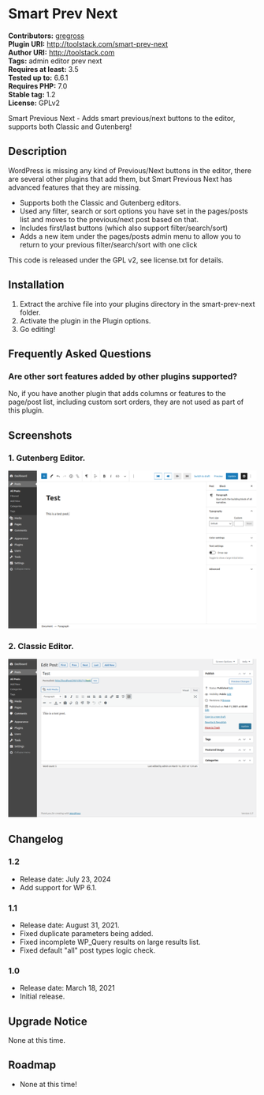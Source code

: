 # Smart Prev Next #
**Contributors:** [gregross](https://profiles.wordpress.org/gregross/)  
**Plugin URI:** http://toolstack.com/smart-prev-next  
**Author URI:** http://toolstack.com  
**Tags:** admin editor prev next  
**Requires at least:** 3.5  
**Tested up to:** 6.6.1  
**Requires PHP:** 7.0  
**Stable tag:** 1.2  
**License:** GPLv2  

Smart Previous Next - Adds smart previous/next buttons to the editor, supports both Classic and Gutenberg!

## Description ##

WordPress is missing any kind of Previous/Next buttons in the editor, there are several other plugins that add them, but Smart Previous Next has advanced features that they are missing.

- Supports both the Classic and Gutenberg editors.
- Used any filter, search or sort options you have set in the pages/posts list and moves to the previous/next post based on that.
- Includes first/last buttons (which also support filter/search/sort)
- Adds a new item under the pages/posts admin menu to allow you to return to your previous filter/search/sort with one click

This code is released under the GPL v2, see license.txt for details.

## Installation ##

1. Extract the archive file into your plugins directory in the smart-prev-next folder.
2. Activate the plugin in the Plugin options.
3. Go editing!

## Frequently Asked Questions ##

### Are other sort features added by other plugins supported? ###

No, if you have another plugin that adds columns or features to the page/post list, including custom sort orders, they are not used as part of this plugin.

## Screenshots ##

### 1. Gutenberg Editor. ###
![Gutenberg Editor.](assets/screenshot-1.png)

### 2. Classic Editor. ###
![Classic Editor.](assets/screenshot-2.png)



## Changelog ##
### 1.2 ###
* Release date: July 23, 2024
* Add support for WP 6.1.

### 1.1 ###
* Release date: August 31, 2021.
* Fixed duplicate parameters being added.
* Fixed incomplete WP_Query results on large results list.
* Fixed default "all" post types logic check.

### 1.0 ###
* Release date: March 18, 2021
* Initial release.

## Upgrade Notice ##
None at this time.

## Roadmap ##

* None at this time!
